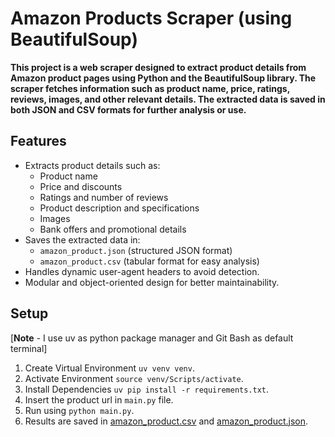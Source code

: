 
# Amazon Products Scraper (using BeautifulSoup)
**This project is a web scraper designed to extract product details from Amazon product pages using Python and the BeautifulSoup library. The scraper fetches information such as product name, price, ratings, reviews, images, and other relevant details. The extracted data is saved in both JSON and CSV formats for further analysis or use.**

## Features
- Extracts product details such as:
  - Product name
  - Price and discounts
  - Ratings and number of reviews
  - Product description and specifications
  - Images 
  - Bank offers and promotional details
- Saves the extracted data in:
  - `amazon_product.json` (structured JSON format)
  - `amazon_product.csv` (tabular format for easy analysis)
- Handles dynamic user-agent headers to avoid detection.
- Modular and object-oriented design for better maintainability.


## Setup

[**Note** - I use uv as python package manager and Git Bash as default terminal]
1. Create Virtual Environment `uv venv venv`.
2. Activate Environment `source venv/Scripts/activate`.
3. Install Dependencies `uv pip install -r requirements.txt`.
4. Insert the product url in `main.py` file.
5. Run using `python main.py`.
6. Results are saved in [amazon_product.csv](amazon_product.csv) and [amazon_product.json](amazon_product.json). 